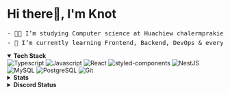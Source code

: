 # Hi there👋, I'm Knot 

<pre>
- 👨‍🎓 I’m studying Computer science at Huachiew chalermprakiet university 🎓
- 🌱 I’m currently learning Frontend, Backend, DevOps & everything 🤪
</pre>

<details open><summary><strong>Tech Stack</strong></summary>
<img src="https://img.shields.io/badge/TypeScript-007ACC?style=for-the-badge&logo=typescript&logoColor=white" alt="Typescript">
<img src="https://img.shields.io/badge/javascript-%23323330.svg?style=for-the-badge&logo=javascript&logoColor=%23F7DF1E" alt="Javascript">
<img src="https://img.shields.io/badge/react-%2320232a.svg?style=for-the-badge&logo=react&logoColor=%2361DAFB" alt="React">
<img src="https://img.shields.io/badge/styled--components-DB7093?style=for-the-badge&logo=styled-components&logoColor=white" alt="styled-components">
<img src="https://img.shields.io/badge/nestjs-%23E0234E.svg?style=for-the-badge&logo=nestjs&logoColor=white" alt="NestJS">
<img src="https://img.shields.io/badge/MySQL-005C84?style=for-the-badge&logo=mysql&logoColor=white" alt="MySQL">
<img src="https://img.shields.io/badge/PostgreSQL-316192?style=for-the-badge&logo=postgresql&logoColor=white" alt="PostgreSQL">
<img src="https://img.shields.io/badge/git-%23F05033.svg?style=for-the-badge&logo=git&logoColor=white" alt="Git">
</details>

<details><summary><strong>Stats</strong></summary>
<img src="https://github-readme-stats.vercel.app/api?username=Notties&show_icons=true&theme=tokyonight" alt="stats">
<img src="https://github-readme-stats.vercel.app/api/top-langs/?username=anuraghazra&layout=compact&theme=tokyonight" alt="stats">
</details>

<details><summary><strong>Discord Status</strong></summary>
<img src="https://discord.c99.nl/widget/theme-1/674982630357205007.png">
</details>

<!-- 
😋
Github-Stats: https://github.com/anuraghazra/github-readme-stats
Dev-icons: https://shields.io/
Discord Status Banner: https://discord.c99.nl/
-->
